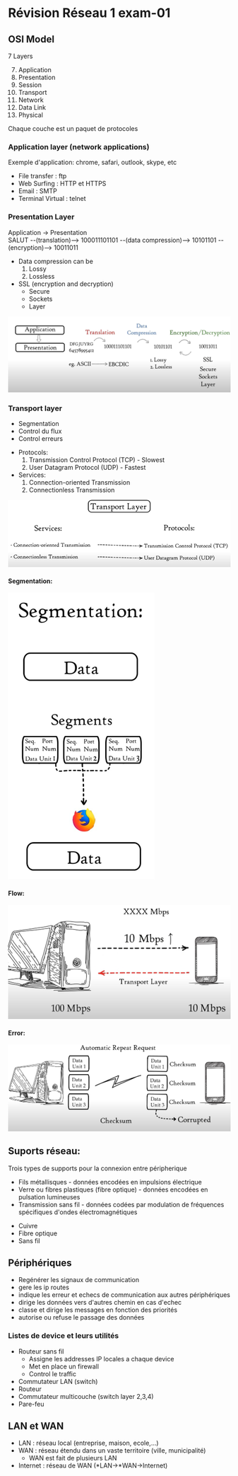 # Révision Réseau 1 exam-01

## OSI Model

7 Layers

7.  Application
8.  Presentation
9.  Session
10. Transport
11. Network
12. Data Link
13. Physical

Chaque couche est un paquet de protocoles

### Application layer (network applications)

Exemple d'application: chrome, safari, outlook, skype, etc

-   File transfer : ftp
-   Web Surfing : HTTP et HTTPS
-   Email : SMTP
-   Terminal Virtual : telnet

### Presentation Layer

Application -> Presentation\
SALUT --(translation)--> 100011101101 --(data compression)--> 10101101 --(encryption)--> 10011011

-   Data compression can be
    1. Lossy
    2. Lossless
-   SSL (encryption and decryption)
    -   Secure
    -   Sockets
    -   Layer

![image](./images/presentation.png)

### Transport layer

-   Segmentation
-   Control du flux
-   Control erreurs

*   Protocols:
    1. Transmission Control Protocol (TCP) - Slowest
    2. User Datagram Protocol (UDP) - Fastest
*   Services:
    1. Connection-oriented Transmission
    2. Connectionless Transmission

![image](./images/tplayer.png)

#### Segmentation:

![image](./images/segmentation.png)

#### Flow:

![image](./images/flow.png)

#### Error:

![image](./images/error.png)

## Suports réseau:

Trois types de supports pour la connexion entre péripherique

-   Fils métallisques - données encodées en impulsions électrique
-   Verre ou fibres plastiques (fibre optique) - données encodées en pulsation lumineuses
-   Transmission sans fil - données codées par modulation de fréquences spécifiques d'ondes électromagnétiques

*   Cuivre
*   Fibre optique
*   Sans fil

## Périphériques

-   Regénérer les signaux de communication
-   gere les ip routes
-   indique les erreur et echecs de communication aux autres périphériques
-   dirige les données vers d'autres chemin en cas d'echec
-   classe et dirige les messages en fonction des priorités
-   autorise ou refuse le passage des données

### Listes de device et leurs utilités

-   Routeur sans fil
    -   Assigne les addresses IP locales a chaque device
    -   Met en place un firewall
    -   Control le traffic
-   Commutateur LAN (switch)
-   Routeur
-   Commutateur multicouche (switch layer 2,3,4)
-   Pare-feu

## LAN et WAN

-   LAN : réseau local (entreprise, maison, ecole,...)
-   WAN : réseau étendu dans un vaste territoire (ville, municipalité)
    -   WAN est fait de plusieurs LAN
-   Internet : réseau de WAN (*LAN->*WAN->Internet)
